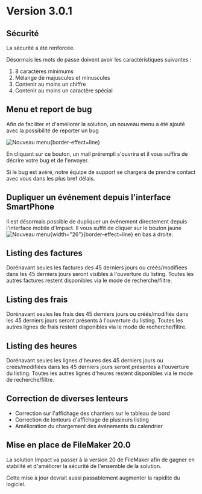 # Version 3.0.1

## Sécurité

La sécurité a été renforcée.

Désormais les mots de passe doivent avoir les caractéristiques suivantes : 
1. 8 caractères minimums
2. Mélange de majuscules et minuscules
3. Contenir au moins un chiffre
4. Contenir au moins un caractère spécial

## Menu et report de bug
Afin de faciliter et d'améliorer la solution, un nouveau menu a été ajouté avec la possibilité de reporter un bug

![Nouveau menu](3-1_01.png){border-effect=line}


En cliquant sur ce bouton, un mail prérempli s'ouvrira et il vous suffira de décrire votre bug et de l'envoyer. 

Si le bug est avéré, notre équipe de support se chargera de prendre contact avec vous dans les plus bref délais.

## Dupliquer un événement depuis l'interface SmartPhone

Il est désormais possible de dupliquer un événement directement depuis l'interface mobile d'Impact.
Il vous suffit de cliquer sur le bouton jaune ![Nouveau menu](3-1_02.png){width="26"}{border-effect=line} en bas à droite.

## Listing des factures
Dorénavant seules les factures des 45 derniers jours ou créés/modifiées dans les 45 derniers jours seront visibles à l'ouverture du listing.
Toutes les autres factures restent disponibles via le mode de recherche/filtre.

## Listing des frais
Dorénavant seules les frais des 45 derniers jours ou créés/modifiés dans les 45 derniers jours seront présents à l'ouverture du listing.
Toutes les autres lignes de frais restent disponibles via le mode de recherche/filtre.

## Listing des heures
Dorénavant seules les lignes d'heures des 45 derniers jours ou créés/modifiées dans les 45 derniers jours seront présentes à l'ouverture du listing.
Toutes les autres lignes d'heures restent disponibles via le mode de recherche/filtre.


## Correction de diverses lenteurs
- Correction sur l'affichage des chantiers sur le tableau de bord
- Correction de lenteurs d'affichage de plusieurs listing
- Amélioration du chargement des événements du calendrier


## Mise en place de FileMaker 20.0
La solution Impact va passer à la version 20 de FileMaker afin de gagner en stabilité et d'améliorer la sécurité de l'ensemble de la solution.

Cette mise à jour devrait aussi passablement augmenter la rapidité du logiciel.


